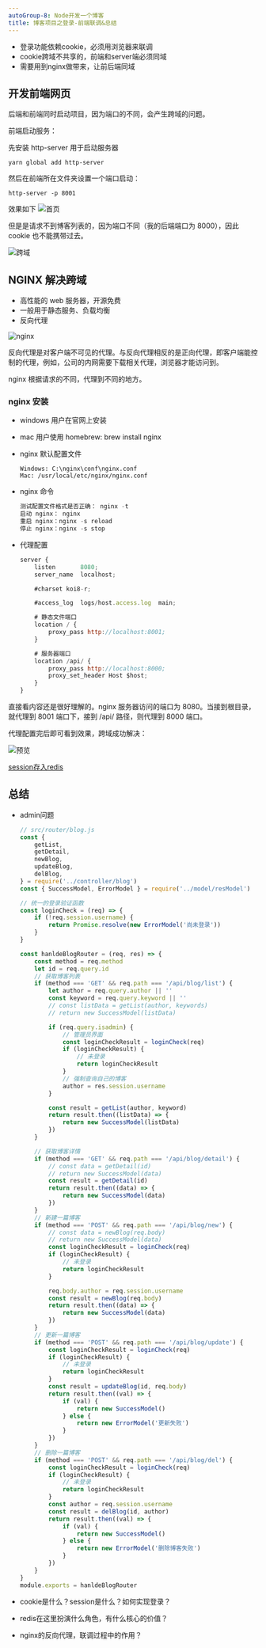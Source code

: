 ```yaml
---
autoGroup-8: Node开发一个博客
title: 博客项目之登录-前端联调&总结
---
```

- 登录功能依赖cookie，必须用浏览器来联调
- cookie跨域不共享的，前端和server端必须同域
- 需要用到nginx做带来，让前后端同域

## 开发前端网页
后端和前端同时启动项目，因为端口的不同，会产生跨域的问题。

前端启动服务：

先安装 http-server 用于启动服务器

```shell
yarn global add http-server
```
然后在前端所在文件夹设置一个端口启动：
```shell
http-server -p 8001
```
效果如下
![首页](./images/d21b4b0899f6c1d9837f3717ff3fb74f.png)

但是是请求不到博客列表的，因为端口不同（我的后端端口为 8000），因此 cookie 也不能携带过去。

![跨域](./images/73e932e5c7ab0bccc779fb6595df42f3.png)

## NGINX 解决跨域
- 高性能的 web 服务器，开源免费
- 一般用于静态服务、负载均衡
- 反向代理

![nginx](./images/afe36dbcf95500f231ff38733d76c240.png)

反向代理是对客户端不可见的代理。与反向代理相反的是正向代理，即客户端能控制的代理，例如，公司的内网需要下载相关代理，浏览器才能访问到。

nginx 根据请求的不同，代理到不同的地方。

### nginx 安装
- windows 用户在官网上安装
- mac 用户使用 homebrew: brew install nginx

- nginx 默认配置文件
	```shell
	Windows: C:\nginx\conf\nginx.conf
	Mac: /usr/local/etc/nginx/nginx.conf
	```
- nginx 命令

	```js
	测试配置文件格式是否正确： nginx -t
	启动 nginx： nginx
	重启 nginx：nginx -s reload
	停止 nginx：nginx -s stop
	```
- 代理配置

	```js
	server {
		listen       8080;
		server_name  localhost;

		#charset koi8-r;

		#access_log  logs/host.access.log  main;

		# 静态文件端口
		location / {
			proxy_pass http://localhost:8001;
		}

		# 服务器端口
		location /api/ {
			proxy_pass http://localhost:8000;
			proxy_set_header Host $host;
		}
	}
	```
直接看内容还是很好理解的。nginx 服务器访问的端口为 8080。当接到根目录，就代理到 8001 端口下，接到 /api/ 路径，则代理到 8000 端口。

代理配置完后即可看到效果，跨域成功解决：

![预览](./images/c0c10177c02708ba1aff4979580191ab.png)

[session存入redis](https://blog.csdn.net/weixin_45196863?type=blog&year=2022&month=07)


## 总结
- admin问题

	```js
	// src/router/blog.js
	const {
		getList,
		getDetail,
		newBlog,
		updateBlog,
		delBlog,
	} = require('../controller/blog')
	const { SuccessModel, ErrorModel } = require('../model/resModel')

	// 统一的登录验证函数
	const loginCheck = (req) => {
		if (!req.session.username) {
			return Promise.resolve(new ErrorModel('尚未登录'))
		}
	}

	const hanldeBlogRouter = (req, res) => {
		const method = req.method
		let id = req.query.id
		// 获取博客列表
		if (method === 'GET' && req.path === '/api/blog/list') {
			let author = req.query.author || ''
			const keyword = req.query.keyword || ''
			// const listData = getList(author, keywords)
			// return new SuccessModel(listData)

			if (req.query.isadmin) {
				// 管理员界面
				const loginCheckResult = loginCheck(req)
				if (loginCheckResult) {
					// 未登录
					return loginCheckResult
				}
				// 强制查询自己的博客
				author = res.session.username
			}

			const result = getList(author, keyword)
			return result.then((listData) => {
				return new SuccessModel(listData)
			})
		}

		// 获取博客详情
		if (method === 'GET' && req.path === '/api/blog/detail') {
			// const data = getDetail(id)
			// return new SuccessModel(data)
			const result = getDetail(id)
			return result.then((data) => {
				return new SuccessModel(data)
			})
		}
		// 新建一篇博客
		if (method === 'POST' && req.path === '/api/blog/new') {
			// const data = newBlog(req.body)
			// return new SuccessModel(data)
			const loginCheckResult = loginCheck(req)
			if (loginCheckResult) {
				// 未登录
				return loginCheckResult
			}

			req.body.author = req.session.username
			const result = newBlog(req.body)
			return result.then((data) => {
				return new SuccessModel(data)
			})
		}
		// 更新一篇博客
		if (method === 'POST' && req.path === '/api/blog/update') {
			const loginCheckResult = loginCheck(req)
			if (loginCheckResult) {
				// 未登录
				return loginCheckResult
			}
			const result = updateBlog(id, req.body)
			return result.then((val) => {
				if (val) {
					return new SuccessModel()
				} else {
					return new ErrorModel('更新失败')
				}
			})
		}
		// 删除一篇博客
		if (method === 'POST' && req.path === '/api/blog/del') {
			const loginCheckResult = loginCheck(req)
			if (loginCheckResult) {
				// 未登录
				return loginCheckResult
			}
			const author = req.session.username
			const result = delBlog(id, author)
			return result.then((val) => {
				if (val) {
					return new SuccessModel()
				} else {
					return new ErrorModel('删除博客失败')
				}
			})
		}
	}
	module.exports = hanldeBlogRouter

	```

- cookie是什么？session是什么？如何实现登录？
- redis在这里扮演什么角色，有什么核心的价值？
- nginx的反向代理，联调过程中的作用？

